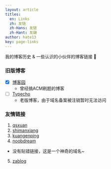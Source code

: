 ```yaml
---
layout: article
titles:
  en: Links
  zh: 友链
  zh-Hans: 友链
  zh-Hant: 友鏈
author: hate13
key: page-links
---
```


我的博客历史 & 一些认识的小伙伴的博客链接 🤔

### 旧版博客
- [x] [博客园](https://www.cnblogs.com/hate13/)
  - 曾经搞ACM刷题的博客
- [ ] [Typecho](http://v1.hate13.com/)
  - 老版博客，由于域名备案被注销暂时无法访问

### 友情链接
1. [qsxuan](http://qsxuan.com/) 
2. [shimanxiang](http://shimanxiang.github.io/)
3. [kuangenping](https://blog.kuangenping.com)
4. [noobdream](http://noobdream.com/)
  - 没有贴错链接，这是一个神奇的域名~
5. [zablog](http://zablog.me/)
